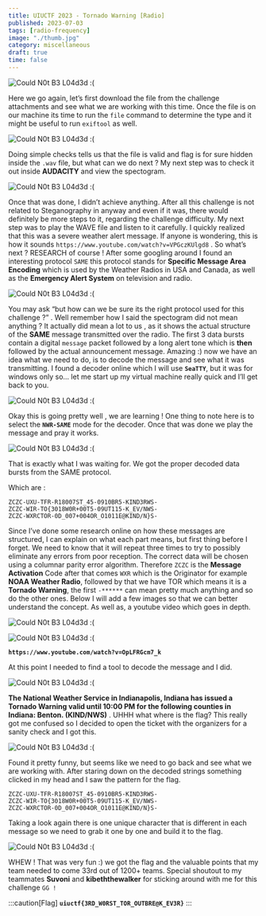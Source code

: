 ```yaml
---
title: UIUCTF 2023 - Tornado Warning [Radio]
published: 2023-07-03
tags: [radio-frequency]
image: "./thumb.jpg"
category: miscellaneous
draft: true
time: false
---
```


![Could N0t B3 L04d3d :(](chal.png)

Here we go again, let’s first download the file from the challenge attachments and see what we are working with this time. Once the file is on our machine its time to run the `file` command to determine the type and it might be useful to run `exiftool` as well.

![Could N0t B3 L04d3d :(](fileo.png)

Doing simple checks tells us that the file is valid and flag is for sure hidden inside the `.wav` file, but what can we do next ? My next step was to check it out inside **AUDACITY** and view the spectogram.

![Could N0t B3 L04d3d :(](spec.png)

Once that was done, I didn’t achieve anything. After all this challenge is not related to Steganography in anyway and even if it was, there would definitely be more steps to it, regarding the challenge difficulty. My next step was to play the WAVE file and listen to it carefully. I quickly realized that this was a severe weather alert message. If anyone is wondering, this is how it sounds `https://www.youtube.com/watch?v=VPGczKUlgd8` . So what’s next ? RESEARCH of course ! After some googling around I found an interesting protocol `SAME` this protocol stands for **Specific Message Area Encoding** which is used by the Weather Radios in USA and Canada, as well as the **Emergency Alert System** on television and radio.

![Could N0t B3 L04d3d :(](info.png)


You may ask “but how can we be sure its the right protocol used for this challenge ?” . Well remember how I said the spectogram did not mean anything ? It actually did mean a lot to us , as it shows the actual structure of the **SAME** message transmitted over the radio. The first 3 data bursts contain a digital `message` packet followed by a long alert tone which is **then** followed by the actual announcement message. Amazing :) now we have an idea what we need to do, is to decode the message and see what it was transmitting. I found a decoder online which I will use **`SeaTTY`**, but it was for windows only so… let me start up my virtual machine really quick and I’ll get back to you.

![Could N0t B3 L04d3d :(](seat.png)

Okay this is going pretty well , we are learning ! One thing to note here is to select the **`NWR-SAME`** mode for the decoder. Once that was done we play the message and pray it works.

![Could N0t B3 L04d3d :(](fdcode.png)


That is exactly what I was waiting for. We got the proper decoded data bursts from the SAME protocol. 

Which are :

```
ZCZC-UXU-TFR-R18007ST_45-0910BR5-KIND3RWS-
ZCZC-WIR-TO{3018W0R+00T5-09UT115-K_EV/NWS-
ZCZC-WXRCTOR-0D_007+004OR_O1011E@KIND/N}S-
```


Since I’ve done some research online on how these messages are structured, I can explain on what each part means, but first thing before I forget. We need to know that it will repeat three times to try to possibly eliminate any errors from poor reception. The correct data will be chosen using a columnar parity error algorithm. Therefore `ZCZC` is the **Message Activation** Code after that comes `WXR` which is the Originator for example **NOAA Weather Radio**, followed by that we have TOR which means it is a **Tornado Warning**, the first `-******` can mean pretty much anything and so do the other ones. Below I will add a few images so that we can better understand the concept. As well as, a youtube video which goes in depth.

![Could N0t B3 L04d3d :(](u1.png)

![Could N0t B3 L04d3d :(](u2.png)

**`https://www.youtube.com/watch?v=OpLFRGcm7_k`**


At this point I needed to find a tool to decode the message and I did.

![Could N0t B3 L04d3d :(](full.png)

**The National Weather Service in Indianapolis, Indiana has issued a Tornado Warning valid until 10:00 PM for the following counties in Indiana: Benton. (KIND/NWS)** . UHHH what where is the flag? This really got me confused so I decided to open the ticket with the organizers for a sanity check and I got this.

![Could N0t B3 L04d3d :(](lol.png)

Found it pretty funny, but seems like we need to go back and see what we are working with. After staring down on the decoded strings something clicked in my head and I saw the pattern for the flag.

```
ZCZC-UXU-TFR-R18007ST_45-0910BR5-KIND3RWS-
ZCZC-WIR-TO{3018W0R+00T5-09UT115-K_EV/NWS-
ZCZC-WXRCTOR-0D_007+004OR_O1011E@KIND/N}S-
```

Taking a look again there is one unique character that is different in each message so we need to grab it one by one and build it to the flag.

![Could N0t B3 L04d3d :(](flag.png)

WHEW ! That was very fun :) we got the flag and the valuable points that my team needed to come 33rd out of 1200+ teams. Special shoutout to my teammates **Suvoni** and **kibeththewalker** for sticking around with me for this challenge `GG !`

:::caution[Flag]
**`uiuctf{3RD_W0RST_TOR_OUTBRE@K_EV3R}`**
:::